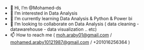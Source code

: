 - 👋 Hi, I’m @Mohamed-ds
- 👀 I’m interested in Data Analysis
- 🌱 I’m currently learning Data Analysis & Python & Power bi
- 💞️ I’m looking to collaborate on Data Analysis ( data cleaning - datawarehouse - data visualization .. etc)
- 📫 How to reach me ( moh.araby01@gmail.com / mohamed.araby10121987@gmail.com / +201016256364 )

